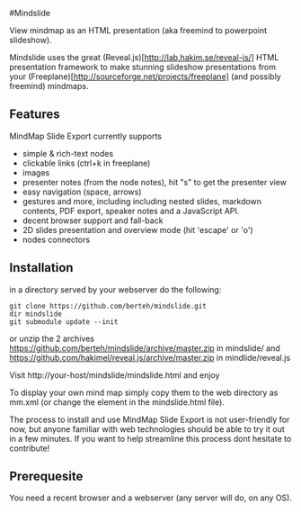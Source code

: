#Mindslide


View mindmap as an HTML presentation (aka freemind to powerpoint slideshow).

Mindslide uses the great (Reveal.js)[http://lab.hakim.se/reveal-js/] HTML presentation framework to make stunning slideshow presentations from your (Freeplane)[http://sourceforge.net/projects/freeplane] (and possibly freemind) mindmaps.

## Features

MindMap Slide Export currently supports

* simple & rich-text nodes
* clickable links (ctrl+k in freeplane)
* images
* presenter notes (from the node notes), hit "s" to get the presenter view
* easy navigation (space, arrows)
* gestures and more, including including nested slides, markdown contents, PDF export, speaker notes and a JavaScript API.
* decent browser support and fall-back
* 2D slides presentation and overview mode (hit 'escape' or 'o')
* nodes connectors


## Installation


in a directory served by your webserver do the following:

```
git clone https://github.com/berteh/mindslide.git
dir mindslide
git submodule update --init
```

or unzip the 2 archives https://github.com/berteh/mindslide/archive/master.zip in mindslide/ and https://github.com/hakimel/reveal.js/archive/master.zip in mindlide/reveal.js

Visit http://your-host/mindslide/mindslide.html and enjoy

To display your own mind map simply copy them to the web directory as mm.xml (or change the <link> element in the mindslide.html file).

The process to install and use MindMap Slide Export is not user-friendly for now, but anyone familiar with web technologies should be able to try it out in a few minutes. If you want to help streamline this process dont hesitate to contribute!

## Prerequesite

You need a recent browser and a webserver (any server will do, on any OS).

